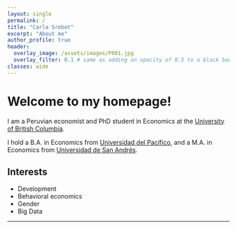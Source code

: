 ```yaml
---
layout: single
permalink: /
title: "Carla Srebot"
excerpt: "About me"
author_profile: true
header:
  overlay_image: /assets/images/P001.jpg
  overlay_filter: 0.1 # same as adding an opacity of 0.5 to a black background
classes: wide
---
```


# Welcome to my homepage! #
I am a Peruvian economist and PhD student in Economics at the [University of British Columbia](https://www.ubc.ca/).

I hold a B.A. in Economics from [Universidad del Pacífico](https://www.up.edu.pe/en/), and a M.A. in Economics from [Universidad de San Andrés](https://udesa.edu.ar/). 

## Interests ##
* Development 
* Behavioral economics 
* Gender
* Big Data

---